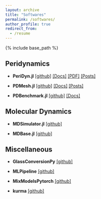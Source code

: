 ```yaml
---
layout: archive
title: "Softwares"
permalink: /softwares/
author_profile: true
redirect_from:
  - /resume
---
```


{% include base_path %}

## Peridynamics

- __PeriDyn.jl__ [[github]](https://github.com/ravinderbhattoo/PeriDyn) [[Docs]](https://ravinderbhattoo.github.io/PeriDyn) [[PDF]]({{site.author.baseurl}}/files/PeriDyn.pdf) [[Posts]](/blogs/cat_peridyn)

- __PDMesh.jl__ [[github]](https://github.com/ravinderbhattoo/PDMesh) [[Docs]](https://ravinderbhattoo.github.io/PDMesh) [[Posts]](/blogs/cat_pdmesh)

- __PDBenchmark.jl__ [[github]](https://github.com/ravinderbhattoo/PDBenchmark) [[Docs]](https://ravinderbhattoo.github.io/PDBenchmark)

## Molecular Dynamics

- __MDSimulator.jl__ [[github]](https://github.com/ravinderbhattoo/MDSimulator)

- __MDBase.jl__ [[github]](https://github.com/ravinderbhattoo/MDBase)

## Miscellaneous

- __GlassConversionPy__ [[github]](https://github.com/ravinderbhattoo/GlassConversionPy)

- __MLPipeline__ [[github]](https://github.com/ravinderbhattoo/MLPipeline)

- __MixModelsPytorch__ [[github]](https://github.com/ravinderbhattoo/MixModelsPytorch)

- __kurma__ [[github]](https://github.com/ravinderbhattoo/kurma)